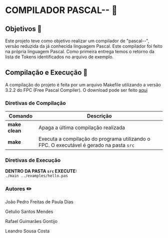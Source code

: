 # COMPILADOR PASCAL-- 👾

## Objetivos 📝  
Este projeto teve como objetivo realizar um compilador de "pascal--", versão reduzida da já conhecida linguagem Pascal. Este compilador foi feito na própria linguagem Pascal. Como primeira entrega temos o retorno da lista de Tokens identificados no arquivo de exemplo.

## Compilação e Execução 🚩  
A compilação do projeto é feita por um arquivo Makefile utilizando a versão 3.2.2 do FPC (Free Pascal Compiler). O download pode ser feito [aqui](https://www.freepascal.org/download.html)

### Diretivas de Compilação  
| Comando          | Descrição                              |
|------------------|----------------------------------------|
| **make clean**   | Apaga a última compilação realizada    |
| **make**         | Executa a compilação do programa utilizando o FPC. O executável é gerado na pasta `src` |

### Diretivas de Execução  
**DENTRO DA PASTA `src` EXECUTE:**  
```./main ../examples/hello.pas```
### Autores ✏️
João Pedro Freitas de Paula Dias

Getulio Santos Mendes

Rafael Guimarães Gontijo

Leandro Sousa Costa

